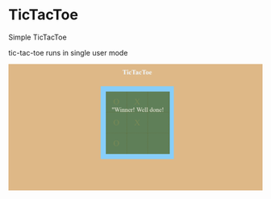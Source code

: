 # TicTacToe
Simple TicTacToe  

tic-tac-toe runs in single user mode

![enter image description here](https://raw.githubusercontent.com/NataManatu/TicTacToe/master/2022-08-05_19-07-06.png)
